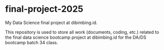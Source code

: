 # final-project-2025
My Data Science final project at dibimbing.id.

This repository is used to store all work (documents, coding, etc.) related to the final data science bootcamp project at dibimbing.id for the DA/DS bootcamp batch 34 class.
